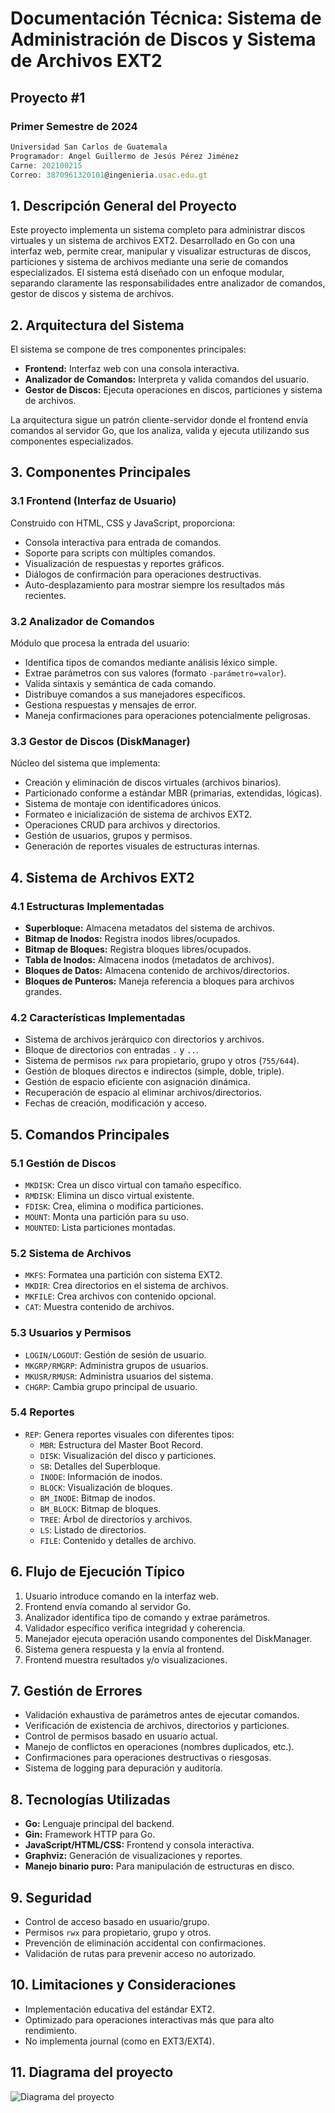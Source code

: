 # Documentación Técnica: Sistema de Administración de Discos y Sistema de Archivos EXT2

## Proyecto #1

### Primer Semestre de 2024

```js
Universidad San Carlos de Guatemala
Programador: Angel Guillermo de Jesús Pérez Jiménez 
Carne: 202100215
Correo: 3870961320101@ingenieria.usac.edu.gt
```

## 1. Descripción General del Proyecto

Este proyecto implementa un sistema completo para administrar discos virtuales y un sistema de archivos EXT2. Desarrollado en Go con una interfaz web, permite crear, manipular y visualizar estructuras de discos, particiones y sistema de archivos mediante una serie de comandos especializados. El sistema está diseñado con un enfoque modular, separando claramente las responsabilidades entre analizador de comandos, gestor de discos y sistema de archivos.

## 2. Arquitectura del Sistema

El sistema se compone de tres componentes principales:

- **Frontend:** Interfaz web con una consola interactiva.
- **Analizador de Comandos:** Interpreta y valida comandos del usuario.
- **Gestor de Discos:** Ejecuta operaciones en discos, particiones y sistema de archivos.

La arquitectura sigue un patrón cliente-servidor donde el frontend envía comandos al servidor Go, que los analiza, valida y ejecuta utilizando sus componentes especializados.

## 3. Componentes Principales

### 3.1 Frontend (Interfaz de Usuario)

Construido con HTML, CSS y JavaScript, proporciona:

- Consola interactiva para entrada de comandos.
- Soporte para scripts con múltiples comandos.
- Visualización de respuestas y reportes gráficos.
- Diálogos de confirmación para operaciones destructivas.
- Auto-desplazamiento para mostrar siempre los resultados más recientes.

### 3.2 Analizador de Comandos

Módulo que procesa la entrada del usuario:

- Identifica tipos de comandos mediante análisis léxico simple.
- Extrae parámetros con sus valores (formato `-parámetro=valor`).
- Valida sintaxis y semántica de cada comando.
- Distribuye comandos a sus manejadores específicos.
- Gestiona respuestas y mensajes de error.
- Maneja confirmaciones para operaciones potencialmente peligrosas.

### 3.3 Gestor de Discos (DiskManager)

Núcleo del sistema que implementa:

- Creación y eliminación de discos virtuales (archivos binarios).
- Particionado conforme a estándar MBR (primarias, extendidas, lógicas).
- Sistema de montaje con identificadores únicos.
- Formateo e inicialización de sistema de archivos EXT2.
- Operaciones CRUD para archivos y directorios.
- Gestión de usuarios, grupos y permisos.
- Generación de reportes visuales de estructuras internas.

## 4. Sistema de Archivos EXT2

### 4.1 Estructuras Implementadas

- **Superbloque:** Almacena metadatos del sistema de archivos.
- **Bitmap de Inodos:** Registra inodos libres/ocupados.
- **Bitmap de Bloques:** Registra bloques libres/ocupados.
- **Tabla de Inodos:** Almacena inodos (metadatos de archivos).
- **Bloques de Datos:** Almacena contenido de archivos/directorios.
- **Bloques de Punteros:** Maneja referencia a bloques para archivos grandes.

### 4.2 Características Implementadas

- Sistema de archivos jerárquico con directorios y archivos.
- Bloque de directorios con entradas `.` y `..`.
- Sistema de permisos `rwx` para propietario, grupo y otros (`755/644`).
- Gestión de bloques directos e indirectos (simple, doble, triple).
- Gestión de espacio eficiente con asignación dinámica.
- Recuperación de espacio al eliminar archivos/directorios.
- Fechas de creación, modificación y acceso.

## 5. Comandos Principales

### 5.1 Gestión de Discos

- `MKDISK`: Crea un disco virtual con tamaño específico.
- `RMDISK`: Elimina un disco virtual existente.
- `FDISK`: Crea, elimina o modifica particiones.
- `MOUNT`: Monta una partición para su uso.
- `MOUNTED`: Lista particiones montadas.

### 5.2 Sistema de Archivos

- `MKFS`: Formatea una partición con sistema EXT2.
- `MKDIR`: Crea directorios en el sistema de archivos.
- `MKFILE`: Crea archivos con contenido opcional.
- `CAT`: Muestra contenido de archivos.

### 5.3 Usuarios y Permisos

- `LOGIN/LOGOUT`: Gestión de sesión de usuario.
- `MKGRP/RMGRP`: Administra grupos de usuarios.
- `MKUSR/RMUSR`: Administra usuarios del sistema.
- `CHGRP`: Cambia grupo principal de usuario.

### 5.4 Reportes

- `REP`: Genera reportes visuales con diferentes tipos:
  - `MBR`: Estructura del Master Boot Record.
  - `DISK`: Visualización del disco y particiones.
  - `SB`: Detalles del Superbloque.
  - `INODE`: Información de inodos.
  - `BLOCK`: Visualización de bloques.
  - `BM_INODE`: Bitmap de inodos.
  - `BM_BLOCK`: Bitmap de bloques.
  - `TREE`: Árbol de directorios y archivos.
  - `LS`: Listado de directorios.
  - `FILE`: Contenido y detalles de archivo.

## 6. Flujo de Ejecución Típico

1. Usuario introduce comando en la interfaz web.
2. Frontend envía comando al servidor Go.
3. Analizador identifica tipo de comando y extrae parámetros.
4. Validador específico verifica integridad y coherencia.
5. Manejador ejecuta operación usando componentes del DiskManager.
6. Sistema genera respuesta y la envía al frontend.
7. Frontend muestra resultados y/o visualizaciones.

## 7. Gestión de Errores

- Validación exhaustiva de parámetros antes de ejecutar comandos.
- Verificación de existencia de archivos, directorios y particiones.
- Control de permisos basado en usuario actual.
- Manejo de conflictos en operaciones (nombres duplicados, etc.).
- Confirmaciones para operaciones destructivas o riesgosas.
- Sistema de logging para depuración y auditoría.

## 8. Tecnologías Utilizadas

- **Go:** Lenguaje principal del backend.
- **Gin:** Framework HTTP para Go.
- **JavaScript/HTML/CSS:** Frontend y consola interactiva.
- **Graphviz:** Generación de visualizaciones y reportes.
- **Manejo binario puro:** Para manipulación de estructuras en disco.

## 9. Seguridad

- Control de acceso basado en usuario/grupo.
- Permisos `rwx` para propietario, grupo y otros.
- Prevención de eliminación accidental con confirmaciones.
- Validación de rutas para prevenir acceso no autorizado.

## 10. Limitaciones y Consideraciones

- Implementación educativa del estándar EXT2.
- Optimizado para operaciones interactivas más que para alto rendimiento.
- No implementa journal (como en EXT3/EXT4).

## 11. Diagrama del proyecto

![Diagrama del proyecto](SVG/Flujo.svg)
